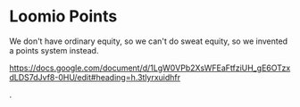 # Loomio Points

We don't have ordinary equity, so we can't do sweat equity, so we invented a points system instead.

https://docs.google.com/document/d/1LgW0VPb2XsWFEaFtfziUH_gE6OTzxdLDS7dJvf8-0HU/edit#heading=h.3tlyrxuidhfr

.